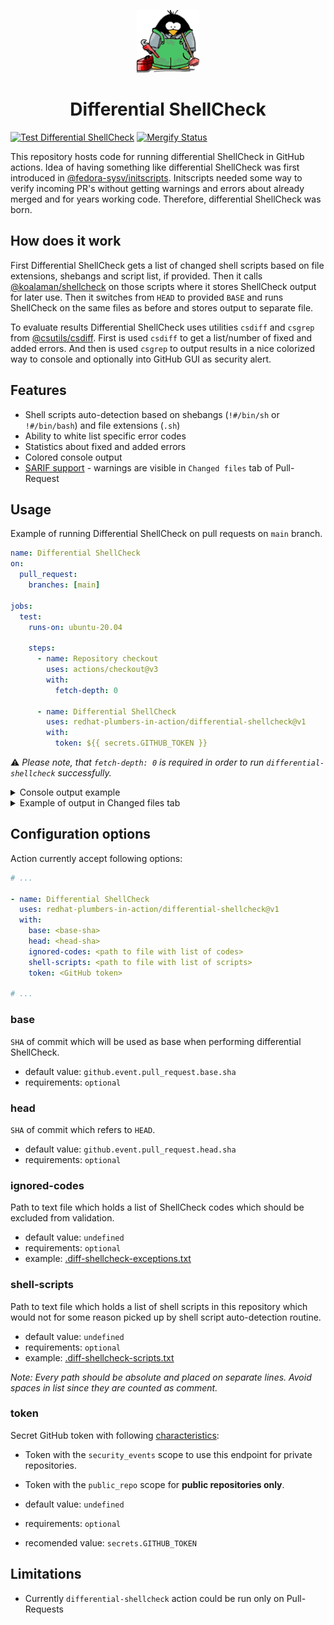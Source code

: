 <p align="center">
  <img src="https://github.com/redhat-plumbers-in-action/team/blob/70f67465cc46e02febb16aaa1cace2ceb82e6e5c/members/green-plumber.png" width="100" />
  <h1 align="center">Differential ShellCheck</h1>
</p>

[![Test Differential ShellCheck](https://github.com/redhat-plumbers-in-action/differential-shellcheck/actions/workflows/shellcheck_test.yml/badge.svg)](https://github.com/redhat-plumbers-in-action/differential-shellcheck/actions/workflows/shellcheck_test.yml) [![Mergify Status][mergify-status]][mergify]

[mergify]: https://mergify.com
[mergify-status]: https://img.shields.io/endpoint.svg?url=https://api.mergify.com/v1/badges/redhat-plumbers-in-action/differential-shellcheck&style=flat

This repository hosts code for running differential ShellCheck in GitHub actions. Idea of having something like differential ShellCheck was first introduced in [@fedora-sysv/initscripts](https://github.com/fedora-sysv/initscripts). Initscripts needed some way to verify incoming PR's without getting warnings and errors about already merged and for years working code. Therefore, differential ShellCheck was born.

## How does it work

First Differential ShellCheck gets a list of changed shell scripts based on file extensions, shebangs and script list, if provided. Then it calls [@koalaman/shellcheck](https://github.com/koalaman/shellcheck) on those scripts where it stores ShellCheck output for later use. Then it switches from `HEAD` to provided `BASE` and runs ShellCheck on the same files as before and stores output to separate file.

To evaluate results Differential ShellCheck uses utilities `csdiff` and `csgrep` from [@csutils/csdiff](https://github.com/csutils/csdiff). First is used `csdiff` to get a list/number of fixed and added errors. And then is used `csgrep` to output results in a nice colorized way to console and optionally into GitHub GUI as security alert.

## Features

* Shell scripts auto-detection based on shebangs (`!#/bin/sh` or `!#/bin/bash`) and file extensions (`.sh`)
* Ability to white list specific error codes
* Statistics about fixed and added errors
* Colored console output
* [SARIF support](https://docs.github.com/en/code-security/code-scanning/integrating-with-code-scanning/sarif-support-for-code-scanning) - warnings are visible in `Changed files` tab of Pull-Request

## Usage

Example of running Differential ShellCheck on pull requests on `main` branch.

```yml
name: Differential ShellCheck
on:
  pull_request:
    branches: [main]

jobs:
  test:
    runs-on: ubuntu-20.04

    steps: 
      - name: Repository checkout
        uses: actions/checkout@v3
        with:
          fetch-depth: 0

      - name: Differential ShellCheck
        uses: redhat-plumbers-in-action/differential-shellcheck@v1
        with:
          token: ${{ secrets.GITHUB_TOKEN }}
```

⚠️ *Please note, that `fetch-depth: 0` is required in order to run `differential-shellcheck` successfully.*

<details>
  <summary>Console output example</summary>
  <img src="doc/images/output-example.png" width="800" />
</details>

<details>
  <summary>Example of output in Changed files tab</summary>
  <img src="doc/images/sarif-output-example.png" width="800" />
</details>

## Configuration options

Action currently accept following options:

```yml
# ...

- name: Differential ShellCheck
  uses: redhat-plumbers-in-action/differential-shellcheck@v1
  with:
    base: <base-sha>
    head: <head-sha>
    ignored-codes: <path to file with list of codes>
    shell-scripts: <path to file with list of scripts>
    token: <GitHub token>

# ...
```

### base

`SHA` of commit which will be used as base when performing differential ShellCheck.

* default value: `github.event.pull_request.base.sha`
* requirements: `optional`

### head

`SHA` of commit which refers to `HEAD`.

* default value: `github.event.pull_request.head.sha`
* requirements: `optional`

### ignored-codes

Path to text file which holds a list of ShellCheck codes which should be excluded from validation.

* default value: `undefined`
* requirements: `optional`
* example: [.diff-shellcheck-exceptions.txt](.github/.diff-shellcheck-exceptions.txt)

### shell-scripts

Path to text file which holds a list of shell scripts in this repository which would not for some reason picked up by shell script auto-detection routine.

* default value: `undefined`
* requirements: `optional`
* example: [.diff-shellcheck-scripts.txt](.github/.diff-shellcheck-scripts.txt)

*Note: Every path should be absolute and placed on separate lines. Avoid spaces in list since they are counted as comment.*

### token

Secret GitHub token with following [characteristics](https://docs.github.com/en/rest/code-scanning#upload-an-analysis-as-sarif-data):

* Token with the `security_events` scope to use this endpoint for private repositories.
* Token with the `public_repo` scope for **public repositories only**.

* default value: `undefined`
* requirements: `optional`
* recomended value: `secrets.GITHUB_TOKEN`

## Limitations

* Currently `differential-shellcheck` action could be run only on Pull-Requests
